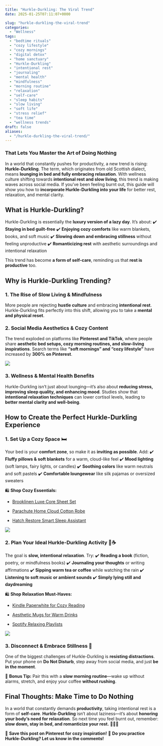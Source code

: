 ```yaml
---
title: "Hurkle-Durkling: The Viral Trend"
date: 2025-01-25T07:11:07+0000

slug: "hurkle-durkling-the-viral-trend"
categories:
  - "Wellness"
tags:
  - "bedtime rituals"
  - "cozy lifestyle"
  - "cozy mornings"
  - "digital detox"
  - "home sanctuary"
  - "Hurkle-Durkling"
  - "intentional rest"
  - "journaling"
  - "mental health"
  - "mindfulness"
  - "morning routine"
  - "relaxation"
  - "self-care"
  - "sleep habits"
  - "slow living"
  - "soft life"
  - "stress relief"
  - "tea time"
  - "wellness trends"
draft: false
aliases:
  - "/hurkle-durkling-the-viral-trend/"
---
```

### **That Lets You Master the Art of Doing Nothing**

In a world that constantly pushes for productivity, a new trend is rising: **Hurkle-Durkling**. The term, which originates from old Scottish dialect, means **lounging in bed and fully embracing relaxation**. With wellness culture shifting towards **intentional rest and slow living**, this trend is making waves across social media. If you’ve been feeling burnt out, this guide will show you how to **incorporate Hurkle-Durkling into your life** for better rest, relaxation, and mental clarity.

## **What is Hurkle-Durkling?**

Hurkle-Durkling is essentially the **luxury version of a lazy day**. It’s about:
✔️ **Staying in bed guilt-free**
✔️ **Enjoying cozy comforts** like warm blankets, books, and soft music
✔️ **Slowing down and embracing stillness** without feeling unproductive
✔️ **Romanticizing rest** with aesthetic surroundings and intentional relaxation

This trend has become **a form of self-care**, reminding us that **rest is productive** too.

## **Why is Hurkle-Durkling Trending?**

### **1. The Rise of Slow Living & Mindfulness**

More people are rejecting **hustle culture** and embracing **intentional rest**. Hurkle-Durkling fits perfectly into this shift, allowing you to take a **mental and physical reset**.

### **2. Social Media Aesthetics & Cozy Content**

The trend exploded on platforms like **Pinterest and TikTok**, where people share **aesthetic bed setups, cozy morning routines, and slow-living inspirations**. Search terms like **“soft mornings” and “cozy lifestyle”** have increased by **300% on Pinterest**.

![](/DALL·E-2025-01-25-09.03.52-A-warm-inviting-scene-of-a-person-enjoying-a-slow-morning-in-bed-wrapped-in-a-cozy-blanket-holding-a-cup-of-coffee-while-reading-a-book.-Soft-fairy.webp)

### **3. Wellness & Mental Health Benefits**

Hurkle-Durkling isn’t just about lounging—it’s also about **reducing stress, improving sleep quality, and enhancing mood**. Studies show that **intentional relaxation techniques** can lower cortisol levels, leading to **better mental clarity and well-being**.

## **How to Create the Perfect Hurkle-Durkling Experience**

### **1. Set Up a Cozy Space 🛏️**

Your bed is your **comfort zone**, so make it as **inviting as possible**. Add: ✔️ **Fluffy pillows & soft blankets** for a warm, cloud-like feel
✔️ **Mood lighting** (soft lamps, fairy lights, or candles)
✔️ **Soothing colors** like warm neutrals and soft pastels
✔️ **Comfortable loungewear** like silk pajamas or oversized sweaters

🛍 **Shop Cozy Essentials:**

- [Brooklinen Luxe Core Sheet Set](https://www.brooklinen.com/)

- [Parachute Home Cloud Cotton Robe](https://www.parachutehome.com/)

- [Hatch Restore Smart Sleep Assistant](https://www.hatch.co/)

![](/DALL·E-2025-01-25-09.04.14-A-minimal-yet-cozy-workspace-setup-for-a-relaxing-journaling-session.-A-warm-cup-of-tea-an-open-journal-with-handwritten-notes-and-soft-candlelight-.webp)

### **2. Plan Your Ideal Hurkle-Durkling Activity 📖☕**

The goal is **slow, intentional relaxation**. Try: ✔️ **Reading a book** (fiction, poetry, or mindfulness books)
✔️ **Journaling your thoughts** or writing affirmations
✔️ **Sipping warm tea or coffee** while watching the rain
✔️ **Listening to soft music or ambient sounds**
✔️ **Simply lying still and daydreaming**

🛍 **Shop Relaxation Must-Haves:**

- [Kindle Paperwhite for Cozy Reading](https://www.amazon.com/)

- [Aesthetic Mugs for Warm Drinks](https://www.anthropologie.com/)

- [Spotify Relaxing Playlists](https://www.spotify.com/)

![](/DALL·E-2025-01-25-09.04.33-A-beautifully-arranged-cozy-breakfast-in-bed-scene-featuring-a-wooden-tray-with-a-warm-cup-of-tea-a-croissant-and-an-open-book.-The-bed-is-covered-.webp)

### **3. Disconnect & Embrace Stillness 📵**

One of the biggest challenges of Hurkle-Durkling is **resisting distractions**. Put your phone on **Do Not Disturb**, step away from social media, and just **be in the moment**.

🌿 **Bonus Tip:** Pair this with a **slow morning routine**—wake up without alarms, stretch, and enjoy your coffee **without rushing**.

## **Final Thoughts: Make Time to Do Nothing**

In a world that constantly demands **productivity**, taking intentional rest is a form of **self-care**. **Hurkle-Durkling** isn’t about laziness—it’s about **honoring your body’s need for relaxation**. So next time you feel burnt out, remember: **slow down, stay in bed, and romanticize your rest.** 💆‍♀️✨

📌 **Save this post on Pinterest for cozy inspiration!**
💬 **Do you practice Hurkle-Durkling? Let us know in the comments!**
